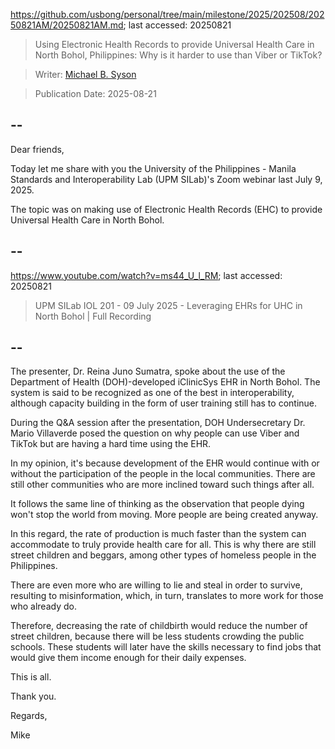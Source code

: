 https://github.com/usbong/personal/tree/main/milestone/2025/202508/20250821AM/20250821AM.md; last accessed: 20250821

> Using Electronic Health Records to provide Universal Health Care in North Bohol, Philippines: Why is it harder to use than Viber or TikTok?

> Writer: [Michael B. Syson](https://www.linkedin.com/in/michaelsyson/)

> Publication Date: 2025-08-21

## --

Dear friends,

Today let me share with you the University of the Philippines - Manila Standards and Interoperability Lab (UPM SILab)'s Zoom webinar last July 9, 2025.

The topic was on making use of Electronic Health Records (EHC) to provide Universal Health Care in North Bohol.

## --

https://www.youtube.com/watch?v=ms44_U_l_RM; last accessed: 20250821

> UPM SILab IOL 201 - 09 July 2025 - Leveraging EHRs for UHC in North Bohol | Full Recording 

## --

The presenter, Dr. Reina Juno Sumatra, spoke about the use of the Department of Health (DOH)-developed iClinicSys EHR in North Bohol. The system is said to be recognized as one of the best in interoperability, although capacity building in the form of user training still has to continue.

During the Q&A session after the presentation, DOH Undersecretary Dr. Mario Villaverde posed the question on why people can use Viber and TikTok but are having a hard time using the EHR.

In my opinion, it's because development of the EHR would continue with or without the participation of the people in the local communities. There are still other communities who are more inclined toward such things after all.

It follows the same line of thinking as the observation that people dying won't stop the world from moving. More people are being created anyway. 

In this regard, the rate of production is much faster than the system can accommodate to truly provide health care for all. This is why there are still street children and beggars, among other types of homeless people in the Philippines. 

There are even more who are willing to lie and steal in order to survive, resulting to misinformation, which, in turn, translates to more work for those who already do.

Therefore, decreasing the rate of childbirth would reduce the number of street children, because there will be less students crowding the public schools. These students will later have the skills necessary to find jobs that would give them income enough for their daily expenses.

This is all.

Thank you.

Regards,

Mike